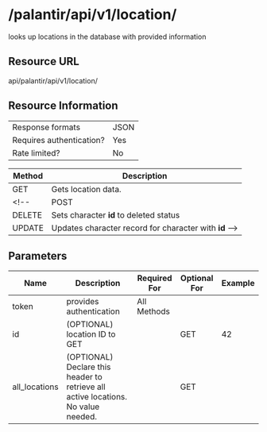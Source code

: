 
# /palantir/api/v1/location/
looks up locations in the database with provided information

## Resource URL
api/palantir/api/v1/location/

## Resource Information
|||
|--|--|
|Response formats | JSON |
|Requires authentication?| Yes |
|Rate limited? | No |

|Method | Description |
| --- | ---
| GET | Gets location data.
<!-- | POST | Adds new character
| DELETE | Sets character **id** to deleted status
| UPDATE | Updates character record for character with **id** -->

## Parameters
| Name | Description | Required For | Optional For | Example
|--|--|--|--|--
token | provides authentication | All Methods | | 
id | (OPTIONAL) location ID to GET | | GET | 42
all_locations | (OPTIONAL) Declare this header to retrieve all active locations. No value needed. | | GET | 

